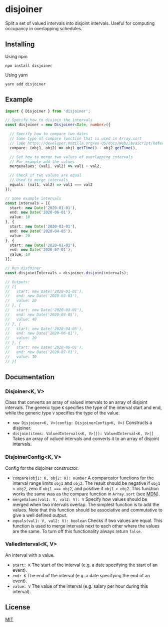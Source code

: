 # disjoiner

Split a set of valued intervals into disjoint intervals. Useful for computing occupancy in overlapping schedules.

## Installing

Using npm

```shell script
npm install disjoiner
```

Using yarn

```shell script
yarn add disjoiner
```

## Example

```typescript
import { Disjoiner } from 'disjoiner';

// Specify how to disjoin the intervals
const disjoiner = new Disjoiner<Date, number>({

  // Specify how to compare two dates
  // Same type of compare function that is used in Array.sort
  // (see https://developer.mozilla.org/en-US/docs/Web/JavaScript/Reference/Global_Objects/Array/sort)
  compare: (obj1, obj2) => obj1.getTime() - obj2.getTime(),

  // Set how to merge two values of overlapping intervals
  // For example add the values
  mergeValues: (val1, val2) => val1 + val2,

  // Check if two values are equal
  // Used to merge intervals
  equals: (val1, val2) => val1 === val2
});

// Some example intervals
const intervals = [{
  start: new Date('2020-01-01'),
  end: new Date('2020-06-01'),
  value: 10
}, {
  start: new Date('2020-03-01'),
  end: new Date('2020-04-05'),
  value: 20
}, {
  start: new Date('2020-01-01'),
  end: new Date('2020-07-01'),
  value: 10
}];

// Run disjoiner
const disjointIntervals = disjoiner.disjoin(intervals);

// Outputs:
// [{
//   start: new Date('2020-01-01'),
//   end: new Date('2020-03-01'),
//   value: 20
// }, {
//   start: new Date('2020-03-01'),
//   end: new Date('2020-04-05'),
//   value: 40
// }, {
//   start: new Date('2020-04-05'),
//   end: new Date('2020-06-01'),
//   value: 20
// }, {
//   start: new Date('2020-06-01'),
//   end: new Date('2020-07-01'),
//   value: 10
// }]
```

## Documentation

### Disjoiner<K, V>

Class that converts an array of valued intervals to an array of disjoint intervals. The generic type `K` specifies the type of the interval start and end, while the generic type `V` specifies the type of the value.

- `new Disjoiner<K, V>(config: DisjoinerConfig<K, V>)` Constructs a disjoiner.
- `disjoin(items: ValuedIntervals<K, V>[]): ValuedInterval<K, V>[]` Takes an array of valued intervals and converts it to an array of disjoint intervals.

### DisjoinerConfig<K, V>

Config for the disjoiner constructor.

- `compare(obj1: K, obj2: K): number` A compareator functions for the interval range limits `obj1` and `obj2`. The result should be negative if `obj1 < obj2`, zero if `obj1 === obj2`, and positive if `obj1 > obj2`. This function works the same was as the compare function in `Array.sort` (see [MDN](https://developer.mozilla.org/en-US/docs/Web/JavaScript/Reference/Global_Objects/Array/sort)).
- `mergeValues(val1: V, val2: V): V` Specify how values should be merged when two intervals overlap. The simplest function is to add the values. Note that this function should be associative and commutative to give a well defined output.
- `equals(val1: V, val2: V): boolean` Checks if two values are equal. This function is used to merge intervals next to each other where the values are the same. To turn off this functionality always return `false`.

### ValiedInterval<K, V>

An interval with a value.

- `start: K` The start of the interval (e.g. a date specifying the start of an event).
- `end: K` The end of the interval (e.g. a date specifying the end of an event).
- `value: V` The value of the interval (e.g. salary per hour during this interval).

## License

[MIT](LICENSE)

